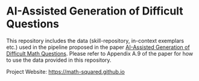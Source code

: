# AI-Assisted Generation of Difficult Questions

This repository includes the data (skill-repository, in-context exemplars etc.) used in the pipeline proposed in the paper [AI-Assisted Generation of Difficult Math Questions](https://arxiv.org/abs/2407.21009).
Please refer to Appendix A.9 of the paper for how to use the data provided in this repository.

Project Website: https://math-squared.github.io

